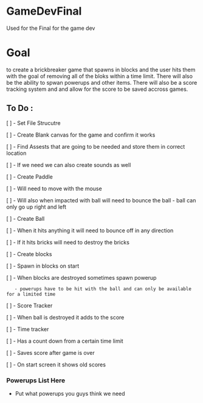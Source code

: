 # GameDevFinal
Used for the Final for the game dev 


# Goal

to create a brickbreaker game that spawns in blocks and the user hits them with the goal of removing all of the bloks within a time limit. There will also be the ability to spwan powerups and other items. There will also be a score tracking system and and allow for the score to be saved accross games. 


## To Do :

[ ] - Set File Strucutre

[ ] - Create Blank canvas for the game and confirm it works

[ ] - Find Assests that are going to be needed and store them in correct location

[ ] - If we need we can also create sounds as well

[ ] - Create Paddle 

  [ ] - Will need to move with the mouse
  
  [ ] - Will also when impacted with ball will need to bounce the ball - ball can only go up right and left
  
[ ] - Create Ball

  [ ] - When it hits anything it will need to bounce off in any direction
  
  [ ] - If it hits bricks will need to destroy the bricks
  
[ ] - Create blocks

  [ ] - Spawn in blocks on start
  
  [ ] - When blocks are destroyed sometimes spawn powerup
  
       - powerups have to be hit with the ball and can only be available for a limited time
       
[ ] - Score Tracker

  [ ] - When ball is destroyed it adds to the score
  
[ ] - Time tracker

  [ ] - Has a count down from a certain time limit
  
[ ] - Saves score after game is over

[ ] - On start screen it shows old scores



### Powerups List Here

- Put what powerups you guys think we need



